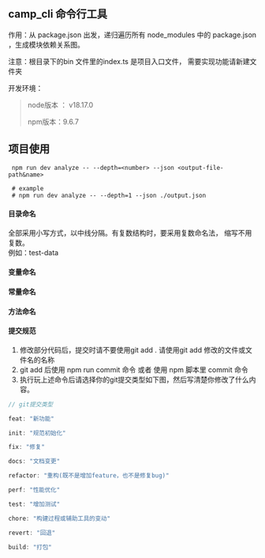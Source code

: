 ## camp_cli 命令行工具

作用：从 package.json 出发，递归遍历所有 node_modules 中的 package.json ，生成模块依赖关系图。

注意：根目录下的bin 文件里的index.ts 是项目入口文件， 需要实现功能请新建文件夹

开发环境：

> node版本 ： v18.17.0
>
> npm版本：9.6.7

## 项目使用

```shell
 npm run dev analyze -- --depth=<number> --json <output-file-path&name>

 # example
 # npm run dev analyze -- --depth=1 --json ./output.json
```

#### 目录命名

全部采用小写方式，以中线分隔。有复数结构时，要采用复数命名法， 缩写不用复数。<br />例如：test-data

#### 变量命名

#### 常量命名

#### 方法命名

#### 提交规范

1. 修改部分代码后，提交时请不要使用git add . 请使用git add 修改的文件或文件名的名称
2. git add 后使用 npm run commit 命令 或者 使用 npm 脚本里 commit 命令
3. 执行玩上述命令后请选择你的git提交类型如下图，然后写清楚你修改了什么内容。

```typescript
// git提交类型

feat: "新功能"

init: "规范初始化"

fix: "修复"

docs: "文档变更"

refactor: "重构(既不是增加feature，也不是修复bug)"

perf: "性能优化"

test: "增加测试"

chore: "构建过程或辅助工具的变动"

revert: "回退"

build: "打包"
```
